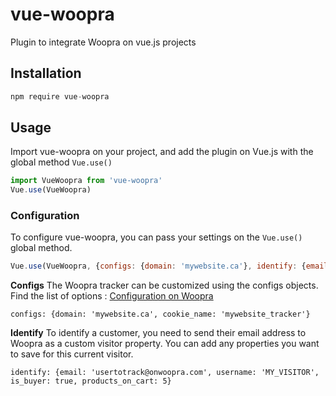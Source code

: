 # vue-woopra
Plugin to integrate Woopra on vue.js projects
## Installation

```javascript
npm require vue-woopra
```

## Usage

Import vue-woopra on your project, and add the plugin on Vue.js with the global method `Vue.use()`

```javascript
import VueWoopra from 'vue-woopra'
Vue.use(VueWoopra)
```

### Configuration

To configure vue-woopra, you can pass your settings on the `Vue.use()` global method.

```javascript
Vue.use(VueWoopra, {configs: {domain: 'mywebsite.ca'}, identify: {email: 'usertotrack@onwoopra.com'})
```

**Configs**
The Woopra tracker can be customized using the configs objects. 
Find the list of options : [Configuration on Woopra](https://www.woopra.com/docs/setup/javascript-tracking/#config)
```
configs: {domain: 'mywebsite.ca', cookie_name: 'mywebsite_tracker'}
```

**Identify**
To identify a customer, you need to send their email address to Woopra as a custom visitor property. You can add any properties you want to save for this current visitor.
```
identify: {email: 'usertotrack@onwoopra.com', username: 'MY_VISITOR', is_buyer: true, products_on_cart: 5}
```

